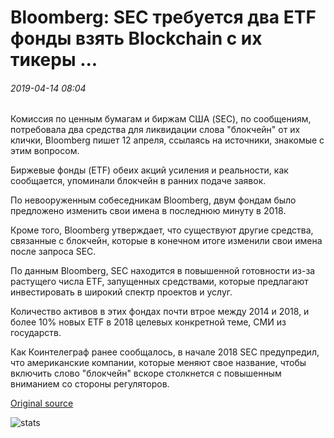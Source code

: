 # Bloomberg: SEC требуется два ETF фонды взять Blockchain с их тикеры ...

###### 2019-04-14 08:04

Комиссия по ценным бумагам и биржам США (SEC), по сообщениям, потребовала два средства для ликвидации слова "блокчейн" от их клички, Bloomberg пишет 12 апреля, ссылаясь на источники, знакомые с этим вопросом.

Биржевые фонды (ETF) обеих акций усиления и реальности, как сообщается, упоминали блокчейн в ранних подаче заявок.

По невооруженным собеседникам Bloomberg, двум фондам было предложено изменить свои имена в последнюю минуту в 2018.

Кроме того, Bloomberg утверждает, что существуют другие средства, связанные с блокчейн, которые в конечном итоге изменили свои имена после запроса SEC.

По данным Bloomberg, SEC находится в повышенной готовности из-за растущего числа ETF, запущенных средствами, которые предлагают инвестировать в широкий спектр проектов и услуг.

Количество активов в этих фондах почти втрое между 2014 и 2018, и более 10% новых ETF в 2018 целевых конкретной теме, СМИ из государств.

Как Коинтелеграф ранее сообщалось, в начале 2018 SEC предупредил, что американские компании, которые меняют свое название, чтобы включить слово "блокчейн" вскоре столкнется с повышенным вниманием со стороны регуляторов.

[Original source](https://cointelegraph.com/news/bloomberg-sec-required-two-etf-funds-to-take-blockchain-off-their-tickers)

![stats](https://c.statcounter.com/11760860/0/a89fa40b/1/ "stats")